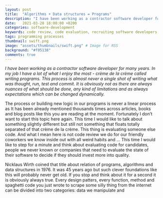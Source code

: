 ```yaml
---
layout: post
title:  "Algorithms + Data structures = Programs"
description: "I have been working as a contractor software developer for many years. In my job I have a lot of what I enjoy the most - crème de la crème called writing programs..."
date:   2021-03-28 18:00:00 +0200
categories: software-development
keywords: code review, code evaluation, recruiting software developers
tags: programming processes
thumbnail: swift.png
image: "assets/thumbnails/swift.png" # Image for RSS
background: "#f05138"
comments: true
---
```


*I have been working as a contractor software developer for many years. In my job I have a lot of what I enjoy the most - crème de la crème called writing programs. This process is almost never a single shot of writing what was thought, run, test and commit. It is obviously not as there are always nuances of what should be done, any kind of limitations and as always expectations which can be changed dynamically.*

The process or building new logic in our programs is never a linear process as It has been already mentioned thousands times across articles, books and blog posts like this you are reading at the moment. Fortunately I don’t want to start this topic here again. This time I would like to talk about something slightly different but still not something that floats totally separated of that crème de la crème. This thing is evaluating someone else code. And what I mean here is not code review we do for our friendly coworkers we know inside out with all weird habits and ... This time I would like to step for a minute and think about evaluating code for candidates, people we never known or companies that need to evaluate the state of their software to decide if they should invest more into quality.

Nicklaus Wirth coined that title about relation of programs, algorithms and data structures in 1976. It was 45 years ago but such clever foundations like this will probably never get old. If you stop and think about it for a second it is obviously always true. Every design patters, every function, method and spaghetti code you just wrote to scrape some silly thing from the internet can be divided into two categories: data we manipulate and



<!-- 
- check git history 
- shared state/singleton why they are not good why they can be helpful (date formatter at Comarch) show how we can test shared state/singletons and what can’t be tested
- Global state
- Threads, queues
- Duplicated code
- Unused code
- Consistent naming (if he’s been working for a long time and built it info his muscles or not)
- Used data structures and algorithms (reinvenions, quality etc)
- Mobile specific: resources management, UI, SDKs etc
 -->
